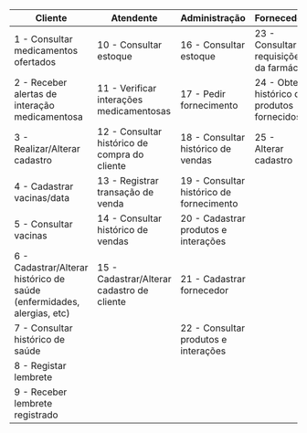 | Cliente | Atendente | Administração | Fornecedor |
|---------|-----------|----------------|------------|
| 1 - Consultar medicamentos ofertados | 10 - Consultar estoque | 16 - Consultar estoque | 23 - Consultar requisições da farmácia |
| 2 - Receber alertas de interação medicamentosa | 11 - Verificar interações medicamentosas | 17 - Pedir fornecimento | 24 - Obter histórico de produtos fornecidos |
| 3 - Realizar/Alterar cadastro | 12 - Consultar histórico de compra do cliente | 18 - Consultar histórico de vendas | 25 - Alterar cadastro |
| 4 - Cadastrar vacinas/data | 13 - Registrar transação de venda | 19 - Consultar histórico de fornecimento | |
| 5 - Consultar vacinas | 14 - Consultar histórico de vendas | 20 - Cadastrar produtos e interações | |
| 6 - Cadastrar/Alterar histórico de saúde (enfermidades, alergias, etc) | 15 - Cadastrar/Alterar cadastro de cliente | 21 - Cadastrar fornecedor | |
| 7 - Consultar histórico de saúde | | 22 - Consultar produtos e interações | |
| 8 - Registar lembrete | | | |
| 9 - Receber lembrete registrado | | | |
